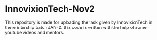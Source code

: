 # InnovixionTech-Nov2
This repository is made for uploading the task given by InnovixionTech in there intership batch JAN-2.
this code is written with the help of some youtube videos and mentors.

